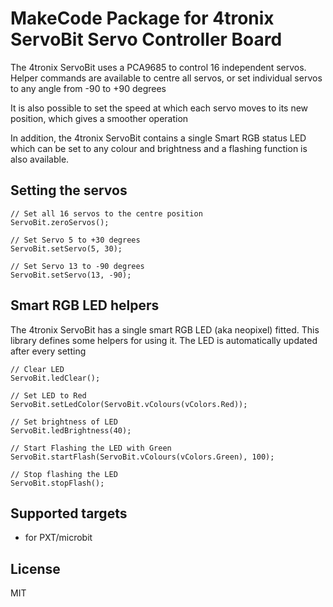 # MakeCode Package for 4tronix ServoBit Servo Controller Board

The 4tronix ServoBit uses a PCA9685 to control 16 independent servos.
Helper commands are available to centre all servos, or set individual servos to any angle from -90 to +90 degrees

It is also possible to set the speed at which each servo moves to its new position, which gives a smoother operation

In addition, the 4tronix ServoBit contains a single Smart RGB status LED which can be set to any colour and brightness
and a flashing function is also available.


## Setting the servos

```blocks
// Set all 16 servos to the centre position
ServoBit.zeroServos();

// Set Servo 5 to +30 degrees
ServoBit.setServo(5, 30);

// Set Servo 13 to -90 degrees
ServoBit.setServo(13, -90);
```

## Smart RGB LED helpers

The 4tronix ServoBit has a single smart RGB LED (aka neopixel) fitted. This library defines some helpers
for using it.
The LED is automatically updated after every setting

```blocks
// Clear LED
ServoBit.ledClear();

// Set LED to Red
ServoBit.setLedColor(ServoBit.vColours(vColors.Red));

// Set brightness of LED
ServoBit.ledBrightness(40);

// Start Flashing the LED with Green
ServoBit.startFlash(ServoBit.vColours(vColors.Green), 100);

// Stop flashing the LED
ServoBit.stopFlash();
```


## Supported targets

* for PXT/microbit

## License

MIT
